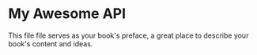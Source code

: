 # My Awesome API

This file file serves as your book's preface, a great place to describe your book's content and ideas.